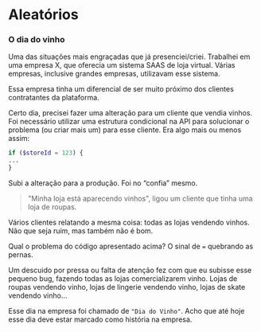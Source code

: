 # Aleatórios

### O dia do vinho

Uma das situações mais engraçadas que já presenciei/criei. Trabalhei em uma empresa X, que oferecia um sistema SAAS de loja virtual. Várias empresas, inclusive grandes empresas, utilizavam esse sistema.

Essa empresa tinha um diferencial de ser muito próximo dos clientes contratantes da plataforma.

Certo dia, precisei fazer uma alteração para um cliente que vendia vinhos. Foi necessário utilizar uma estrutura condicional na API para solucionar o problema (ou criar mais um) para esse cliente. Era algo mais ou menos assim:

```php
if ($storeId = 123) {
...
}

```

Subi a alteração para a produção. Foi no “confia” mesmo.

> "Minha loja está aparecendo vinhos", ligou um cliente que tinha uma loja de roupas.


Vários clientes relatando a mesma coisa: todas as lojas vendendo vinhos. Não que seja ruim, mas também não é bom.

Qual o problema do código apresentado acima? O sinal de `=` quebrando as pernas.

Um descuido por pressa ou falta de atenção fez com que eu subisse esse pequeno bug, fazendo todas as lojas comercializarem vinho. Lojas de roupas vendendo vinho, lojas de lingerie vendendo vinho, lojas de skate vendendo vinho…

Esse dia na empresa foi chamado de `"Dia do Vinho"`. Acho que até hoje esse dia deve estar marcado como história na empresa.


